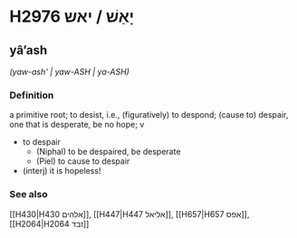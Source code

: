 # H2976 יָאַשׁ / יאש

## yâʼash

_(yaw-ash' | yaw-ASH | ya-ASH)_

### Definition

a primitive root; to desist, i.e., (figuratively) to despond; (cause to) despair, one that is desperate, be no hope; v

- to despair
  - (Niphal) to be despaired, be desperate
  - (Piel) to cause to despair
- (interj) it is hopeless!

### See also

[[H430|H430 אלהים]], [[H447|H447 אליאל]], [[H657|H657 אפס]], [[H2064|H2064 זבד]]
